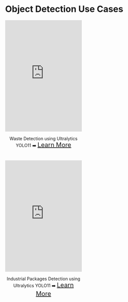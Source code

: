# Object Detection Use Cases

<div style="display: flex; justify-content: space-between; gap: 10px; margin-bottom: 20px;">
  <div style="text-align: center; width: 49%;">
    <iframe width="100%" height="360" src="https://www.youtube.com/embed/VhzkygLZido" title="YouTube video player" frameborder="0" allow="accelerometer; autoplay; 
      clipboard-write; encrypted-media; gyroscope; picture-in-picture" allowfullscreen></iframe>
    <div style="margin-top: 10px;">
      <p>Waste Detection using Ultralytics YOLO11 ➡️ <a href="https://www.youtube.com/embed/VhzkygLZido" target="_blank" style="font-size: 20px;">Learn More</a></p>
    </div>
  </div>
</div>

<div style="display: flex; justify-content: space-between; gap: 10px; margin-bottom: 20px;">
  <div style="text-align: center; width: 49%;">
    <iframe width="100%" height="360" src="https://www.youtube.com/embed/KGyP10JOwvw" title="YouTube video player" frameborder="0" allow="accelerometer; autoplay; 
      clipboard-write; encrypted-media; gyroscope; picture-in-picture" allowfullscreen></iframe>
    <div style="margin-top: 10px;">
      <p>Industrial Packages Detection using Ultralytics YOLO11 ➡️ <a href="https://www.youtube.com/embed/KGyP10JOwvw" target="_blank" style="font-size: 20px;">Learn More</a></p>
    </div>
  </div>
</div>
